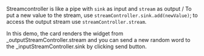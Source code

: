 Streamcontroller is like a pipe with 
`sink` as input and   `stream` as output /
 To put a new value to the stream, use `streamController.sink.add(newValue)`; to access the output stream use `streamController.stream`.

 In this demo, the card renders the widget from _outputStreamController.stream and you can send a new random word to the _inputStreamController.sink by clicking send button.